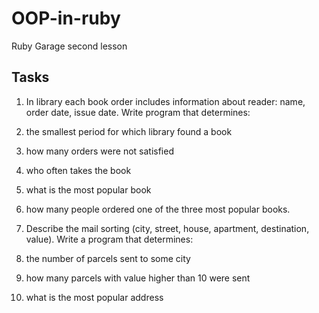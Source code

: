 OOP-in-ruby
===========

Ruby Garage second lesson

Tasks
-----

1. In library each book order includes information about reader: name, order date, issue date. Write program that determines: 
  1. the smallest period for which library found a book
  2. how many orders were not satisfied 
  3. who often takes the book 
  4. what is the most popular book
  5. how many people ordered one of the three most popular books.

2. Describe the mail sorting (city, street, house, apartment, destination, value). Write a program that determines: 
  1. the number of parcels sent to some city 
  2. how many parcels with value higher than 10 were sent 
  3. what is the most popular address